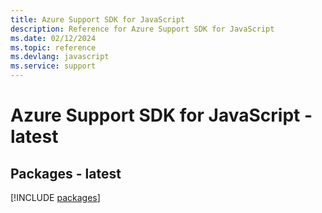 ```yaml
---
title: Azure Support SDK for JavaScript
description: Reference for Azure Support SDK for JavaScript
ms.date: 02/12/2024
ms.topic: reference
ms.devlang: javascript
ms.service: support
---
```

# Azure Support SDK for JavaScript - latest
## Packages - latest
[!INCLUDE [packages](support-index.md)]